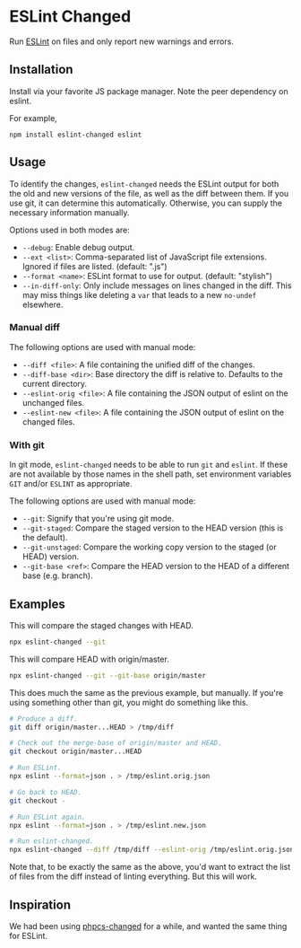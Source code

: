 # ESLint Changed

Run [ESLint] on files and only report new warnings and errors.

## Installation

Install via your favorite JS package manager. Note the peer dependency on eslint.

For example,
```
npm install eslint-changed eslint
```

## Usage

To identify the changes, `eslint-changed` needs the ESLint output for both the old and new versions of the file, as well as the diff between them.
If you use git, it can determine this automatically. Otherwise, you can supply the necessary information manually.

Options used in both modes are:

* `--debug`: Enable debug output.
* `--ext <list>`: Comma-separated list of JavaScript file extensions. Ignored if files are listed. (default: ".js")
* `--format <name>`: ESLint format to use for output. (default: "stylish")
* `--in-diff-only`: Only include messages on lines changed in the diff. This may miss things like deleting a `var` that leads to a new `no-undef` elsewhere.

### Manual diff

The following options are used with manual mode:

* `--diff <file>`: A file containing the unified diff of the changes.
* `--diff-base <dir>`: Base directory the diff is relative to. Defaults to the current directory.
* `--eslint-orig <file>`: A file containing the JSON output of eslint on the unchanged files.
* `--eslint-new <file>`: A file containing the JSON output of eslint on the changed files.

### With git

In git mode, `eslint-changed` needs to be able to run `git` and `eslint`. If these are not available by those names in the shell path,
set environment variables `GIT` and/or `ESLINT` as appropriate.

The following options are used with manual mode:

* `--git`: Signify that you're using git mode.
* `--git-staged`: Compare the staged version to the HEAD version (this is the default).
* `--git-unstaged`: Compare the working copy version to the staged (or HEAD) version.
* `--git-base <ref>`: Compare the HEAD version to the HEAD of a different base (e.g. branch).

## Examples

This will compare the staged changes with HEAD.
```bash
npx eslint-changed --git
```

This will compare HEAD with origin/master.
```bash
npx eslint-changed --git --git-base origin/master
```

This does much the same as the previous example, but manually. If you're using something other than git, you might do something like this.
```bash
# Produce a diff.
git diff origin/master...HEAD > /tmp/diff

# Check out the merge-base of origin/master and HEAD.
git checkout origin/master...HEAD

# Run ESLint.
npx eslint --format=json . > /tmp/eslint.orig.json

# Go back to HEAD.
git checkout -

# Run ESLint again.
npx eslint --format=json . > /tmp/eslint.new.json

# Run eslint-changed.
npx eslint-changed --diff /tmp/diff --eslint-orig /tmp/eslint.orig.json --eslint=new /tmp/eslint.new.json
```
Note that, to be exactly the same as the above, you'd want to extract the list of files from the diff instead of linting everything. But this will work.

## Inspiration

We had been using [phpcs-changed] for a while, and wanted the same thing for ESLint.


[ESLint]: https://www.npmjs.com/package/eslint
[phpcs-changed]: https://packagist.org/packages/sirbrillig/phpcs-changed
